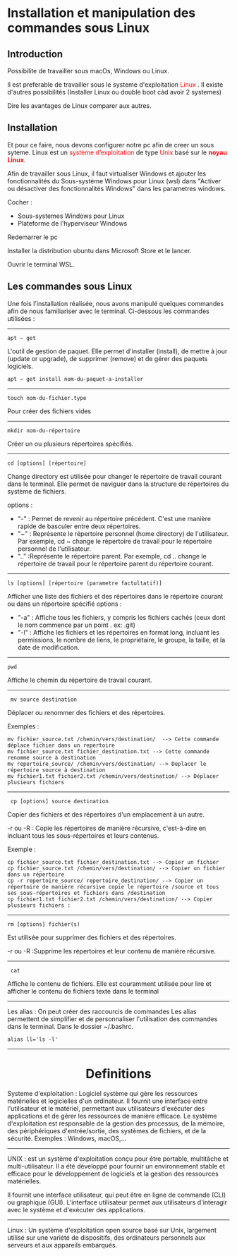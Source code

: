 # Installation et manipulation des commandes sous Linux

## Introduction

Possibilite de travailler sous macOs, Windows ou Linux.

Il est preferable de travailler sous le systeme d'exploitation <span style="color:red"> Linux</span> . Il existe d'autres possibilités (Installer Linux ou double boot càd avoir 2 systemes) 

Dire les avantages de Linux comparer aux autres.

## Installation

Et pour ce faire, nous devons configurer notre pc afin de creer un sous syteme.
Linux est un <span style="color:red"> système d’exploitation</span> de type <span style="color:red">Unix</span> basé sur le <span style="color:red"> **noyau Linux**</span>.


Afin de travailler sous Linux, il faut virtualiser Windows et ajouter les fonctionnalités du Sous-système Windows pour Linux (wsl) dans  "Activer ou désactiver des fonctionnalités Windows" dans les parametres windows.

Cocher :
- Sous-systemes Windows pour Linux
- Plateforme de l'hyperviseur Windows

Redemarrer le pc


Installer la distribution ubuntu dans Microsoft Store et le lancer.

Ouvrir le terminal WSL.

## Les commandes sous Linux

Une fois l'installation réalisée, nous avons manipulé quelques commandes afin de nous familiariser avec le terminal. Ci-dessous les commandes utilisées :

****
``` batch
apt – get 
```
L'outil de gestion de paquet.  Elle permet d'installer (install), de mettre à jour (update or upgrade), de supprimer (remove) et de gérer des paquets logiciels. 
``` batch
apt – get install nom-du-paquet-a-installer
```
****


``` batch
touch nom-du-fichier.type
```
Pour créer des fichiers vides
****


``` batch
mkdir nom-du-répertoire
```
Créer un ou plusieurs répertoires spécifiés. 
****


``` batch
cd [options] [répertoire]
```
Change directory est utilisée pour changer le répertoire de travail courant dans le terminal. Elle permet de naviguer dans la structure de répertoires du système de fichiers. 

options : 
-   "-" : Permet de revenir au répertoire précédent. C'est une manière rapide de basculer entre deux répertoires.
-   "~" : Représente le répertoire personnel (home directory) de l'utilisateur. Par exemple, cd ~ change le répertoire de travail pour le répertoire personnel de l'utilisateur.
-   ".." :Représente le répertoire parent. Par exemple, cd .. change le répertoire de travail pour le répertoire parent du répertoire courant.
****


``` batch
ls [options] [répertoire (parametre factultatif)]
```
Afficher une liste des fichiers et des répertoires dans le répertoire courant ou dans un répertoire spécifié
options :
- "-a" : Affiche tous les fichiers, y compris les fichiers cachés (ceux dont le nom commence par un point . ex: .git)
- "-l" : Affiche les fichiers et les répertoires en format long, incluant les permissions, le nombre de liens, le propriétaire, le groupe, la taille, et la date de modification.
****


``` batch
pwd 
```
Affiche le chemin du répertoire de travail courant.
****


``` batch
 mv source destination
```
Déplacer ou renommer des fichiers et des répertoires.

Exemples :
``` batch
mv fichier_source.txt /chemin/vers/destination/  --> Cette commande déplace fichier dans un repertoire
mv fichier_source.txt fichier_destination.txt --> Cette commande renomme source à destination
mv repertoire_source/ /chemin/vers/destination/ --> Deplacer le répertoire source à destination
mv fichier1.txt fichier2.txt /chemin/vers/destination/ --> Déplacer plusieurs fichiers 
```
****


``` batch
 cp [options] source destination
```
Copier des fichiers et des répertoires d'un emplacement à un autre.

-r ou -R : Copie les répertoires de manière récursive, c'est-à-dire en incluant tous les sous-répertoires et leurs contenus.

Exemple : 
``` batch
cp fichier_source.txt fichier_destination.txt --> Copier un fichier
cp fichier_source.txt /chemin/vers/destination/ --> Copier un fichier dans un répertoire 
cp -r repertoire_source/ repertoire_destination/ --> Copier un répertoire de manière récursive copie le répertoire /source et tous ses sous-répertoires et fichiers dans /destination
cp fichier1.txt fichier2.txt /chemin/vers/destination/ --> Copier plusieurs fichiers :
```
****


``` batch
rm [options] fichier(s)
 ```
Est utilisée pour supprimer des fichiers et des répertoires.

-r ou -R :Supprime les répertoires et leur contenu de manière récursive. 
****


``` batch
 cat
```
Affiche le contenu de fichiers. Elle est couramment utilisée pour lire et afficher le contenu de fichiers texte dans le terminal
****


Les alias : On peut créer des raccourcis de commandes Les alias permettent de simplifier et de personnaliser l'utilisation des commandes dans le terminal. Dans le dossier ~/.bashrc.
``` batch
alias ll='ls -l'
 ```
****

<h1 align="center">Definitions</h1>

 Systeme d'exploitation : Logiciel système qui gère les ressources matérielles et logicielles d'un ordinateur. Il fournit une interface entre l'utilisateur et le matériel, permettant aux utilisateurs d'exécuter des applications et de gérer les ressources de manière efficace. Le système d'exploitation est responsable de la gestion des processus, de la mémoire, des périphériques d'entrée/sortie, des systèmes de fichiers, et de la sécurité. Exemples : Windows, macOS,...
****
 UNIX : est un système d'exploitation conçu pour être portable, multitâche et multi-utilisateur. Il a été développé pour fournir un environnement stable et efficace pour le développement de logiciels et la gestion des ressources matérielles.
 
 Il fournit une interface utilisateur, qui peut être en ligne de commande (CLI) ou graphique (GUI). L'interface utilisateur permet aux utilisateurs d'interagir avec le système et d'exécuter des applications.

 ****
 Linux :  Un système d'exploitation open source basé sur Unix, largement utilisé sur une variété de dispositifs, des ordinateurs personnels aux serveurs et aux appareils embarqués.



